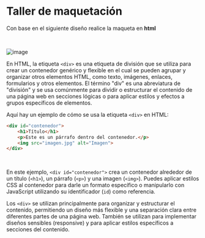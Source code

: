 # Taller de maquetación

Con base en el siguiente diseño realice la maqueta en **html**

<br>

![image](https://github.com/crodrigr/diseno-web-avanzado-uts-2023-02/assets/31961588/94b67cc7-6424-42d0-b6e1-bbad9c6ecaae)

En HTML, la etiqueta `<div>` es una etiqueta de división que se utiliza para crear un contenedor genérico y flexible en el cual se pueden agrupar y organizar otros elementos HTML, como texto, imágenes, enlaces, formularios y otros elementos. El término "div" es una abreviatura de "división" y se usa comúnmente para dividir o estructurar el contenido de una página web en secciones lógicas o para aplicar estilos y efectos a grupos específicos de elementos.

Aquí hay un ejemplo de cómo se usa la etiqueta `<div>` en HTML:

```html
<div id="contenedor">
    <h1>Título</h1>
    <p>Este es un párrafo dentro del contenedor.</p>
    <img src="imagen.jpg" alt="Imagen">
</div>
```

<br>

En este ejemplo, `<div id="contenedor">` crea un contenedor alrededor de un título (`<h1>`), un párrafo (`<p>`) y una imagen (`<img>`). Puedes aplicar estilos CSS al contenedor para darle un formato específico o manipularlo con JavaScript utilizando su identificador (`id`) como referencia.

Los `<div>` se utilizan principalmente para organizar y estructurar el contenido, permitiendo un diseño más flexible y una separación clara entre diferentes partes de una página web. También se utilizan para implementar diseños sensibles (responsive) y para aplicar estilos específicos a secciones del contenido.
